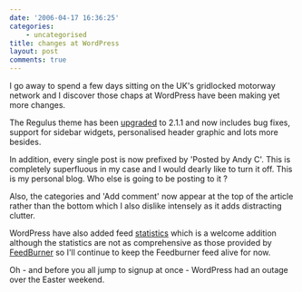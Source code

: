 ```yaml
---
date: '2006-04-17 16:36:25'
categories:
    - uncategorised
title: changes at WordPress
layout: post
comments: true
---
```

I go away to spend a few days sitting on the UK's gridlocked motorway
network and I discover those chaps at WordPress have been making yet
more changes.

The Regulus theme has been
[upgraded](http://www.binarymoon.co.uk/2006/04/regulus-wordpress-theme-version-21/)
to 2.1.1 and now includes bug fixes, support for sidebar widgets,
personalised header graphic and lots more besides.

In addition, every single post is now prefixed by 'Posted by Andy C'.
This is completely superfluous in my case and I would dearly like to
turn it off. This is my personal blog. Who else is going to be posting
to it ?

Also, the categories and 'Add comment' now appear at the top of the
article rather than the bottom which I also dislike intensely as it adds
distracting clutter.

WordPress have also added feed
[statistics](http://lorelle.wordpress.com/2006/04/15/wordpresscom-new-feature-feed-stats/)
which is a welcome addition although the statistics are not as
comprehensive as those provided by
[FeedBurner](http://www.feedburner.com/) so I'll continue to keep the
Feedburner feed alive for now.

Oh - and before you all jump to signup at once - WordPress had an outage
over the Easter weekend.
